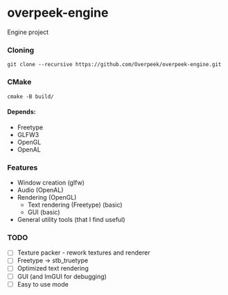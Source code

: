 # overpeek-engine
Engine project

### Cloning
```
git clone --recursive https://github.com/Overpeek/overpeek-engine.git
```


### CMake
```
cmake -B build/
```
#### Depends:
- Freetype
- GLFW3
- OpenGL
- OpenAL

### Features
- Window creation (glfw) 
- Audio (OpenAL) 
- Rendering (OpenGL)
    - Text rendering (Freetype) (basic) 
    - GUI (basic)
- General utility tools (that I find useful) 


### TODO
- [ ] Texture packer - rework textures and renderer
- [ ] Freetype -> stb_truetype
- [ ] Optimized text rendering
- [ ] GUI (and ImGUI for debugging) 
- [ ] Easy to use mode
